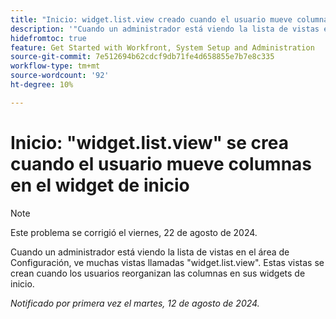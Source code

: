 ```yaml
---
title: "Inicio: widget.list.view creado cuando el usuario mueve columnas en el widget de inicio"
description: '"Cuando un administrador está viendo la lista de vistas en el área de Configuración, ve muchas vistas llamadas widget.list.view. Estas vistas se crean cuando los usuarios reorganizan las columnas en sus widgets de inicio".'
hidefromtoc: true
feature: Get Started with Workfront, System Setup and Administration
source-git-commit: 7e512694b62cdcf9db71fe4d658855e7b7e8c335
workflow-type: tm+mt
source-wordcount: '92'
ht-degree: 10%

---
```



# Inicio: &quot;widget.list.view&quot; se crea cuando el usuario mueve columnas en el widget de inicio

>[!NOTE]
>
>Este problema se corrigió el viernes, 22 de agosto de 2024.

Cuando un administrador está viendo la lista de vistas en el área de Configuración, ve muchas vistas llamadas &quot;widget.list.view&quot;. Estas vistas se crean cuando los usuarios reorganizan las columnas en sus widgets de inicio.

_Notificado por primera vez el martes, 12 de agosto de 2024._

